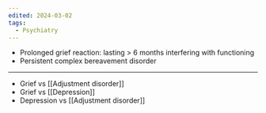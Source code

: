```yaml
---
edited: 2024-03-02
tags:
  - Psychiatry
---
```

- Prolonged grief reaction: lasting > 6 months interfering with functioning
- Persistent complex bereavement disorder

---
- Grief vs [[Adjustment disorder]]
- Grief vs [[Depression]] 
- Depression vs [[Adjustment disorder]] 